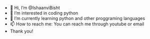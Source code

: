 - 👋 Hi, I’m @IshaanviBisht
- 👀 I’m interested in coding python
- 🌱 I’m currently learning python and other proggraming languages
- 📫 How to reach me: You can reach me through youtube or email 
- Thank you!

<!---
IshaanviBisht/IshaanviBisht is a ✨ special ✨ repository because its `README.md` (this file) appears on your GitHub profile.
You can click the Preview link to take a look at your changes.
--->
